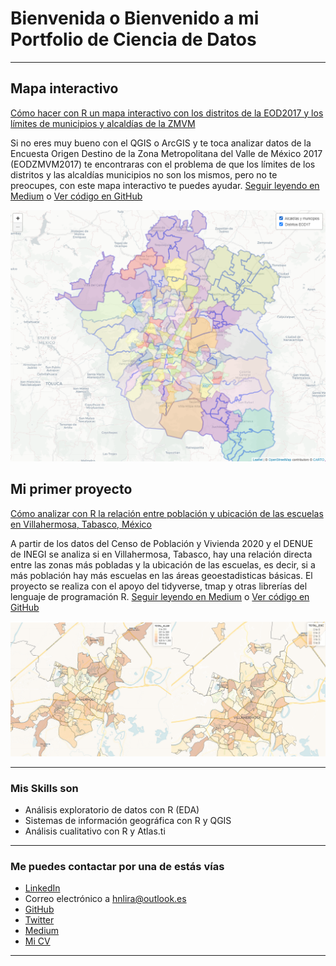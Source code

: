 # Bienvenida o Bienvenido a mi Portfolio de Ciencia de Datos

---
## Mapa interactivo
[Cómo hacer con R un mapa interactivo con los distritos de la EOD2017 y los límites de municipios y alcaldías de la ZMVM](https://medium.com/@hnlira/c%C3%B3mo-hacer-con-r-un-mapa-interactivo-con-los-distritos-de-la-eod2017-y-los-l%C3%ADmites-de-municipios-y-588758a4d0b3)

Si no eres muy bueno con el QGIS o ArcGIS y te toca analizar datos de la Encuesta Origen Destino de la Zona Metropolitana del Valle de México 2017 (EODZMVM2017) te encontraras con el problema de que los límites de los distritos y las alcaldías municipios no son los mismos, pero no te preocupes, con este mapa interactivo te puedes ayudar. [Seguir leyendo en Medium](https://medium.com/@hnlira/c%C3%B3mo-hacer-con-r-un-mapa-interactivo-con-los-distritos-de-la-eod2017-y-los-l%C3%ADmites-de-municipios-y-588758a4d0b3) o [Ver código en GitHub](https://github.com/hnlira/EOD2017-interactivmap)

[<img src="images/eod2017.png?raw=true"/>](https://medium.com/@hnlira/c%C3%B3mo-hacer-con-r-un-mapa-interactivo-con-los-distritos-de-la-eod2017-y-los-l%C3%ADmites-de-municipios-y-588758a4d0b3)


## Mi primer proyecto
[Cómo analizar con R la relación entre población y ubicación de las escuelas en Villahermosa, Tabasco, México](https://medium.com/@hnlira/cómo-analizar-con-r-la-relación-entre-población-y-ubicación-de-las-escuelas-en-villahermosa-60cc668ef269)

A partir de los datos del Censo de Población y Vivienda 2020 y el DENUE de INEGI se analiza si en Villahermosa, Tabasco, hay una relación directa entre las zonas más pobladas y la ubicación de las escuelas, es decir, si a más población hay más escuelas en las áreas geoestadisticas básicas. El proyecto se realiza con el apoyo del tidyverse, tmap y otras librerías del lenguaje de programación R. [Seguir leyendo en Medium](https://medium.com/@hnlira/cómo-analizar-con-r-la-relación-entre-población-y-ubicación-de-las-escuelas-en-villahermosa-60cc668ef269) o [Ver código en GitHub](https://github.com/hnlira/eda_pob_esc_Villahermosa)

[<img src="images/pob_esc.png?raw=true"/>](https://medium.com/@hnlira/cómo-analizar-con-r-la-relación-entre-población-y-ubicación-de-las-escuelas-en-villahermosa-60cc668ef269)

---

### Mis Skills son

- Análisis exploratorio de datos con R (EDA)
- Sistemas de información geográfica con R y QGIS 
- Análisis cualitativo con R y Atlas.ti

---

### Me puedes contactar por una de estás vías

- [LinkedIn](https://www.linkedin.com/in/hnlira/)
- Correo electrónico a <hnlira@outlook.es>
- [GitHub](https://github.com/hnlira)
- [Twitter](https://twitter.com/tu-twitter)
- [Medium](https://medium.com/@hnlira)
- [Mi CV](/pdf/CVLIRA.pdf)

---
